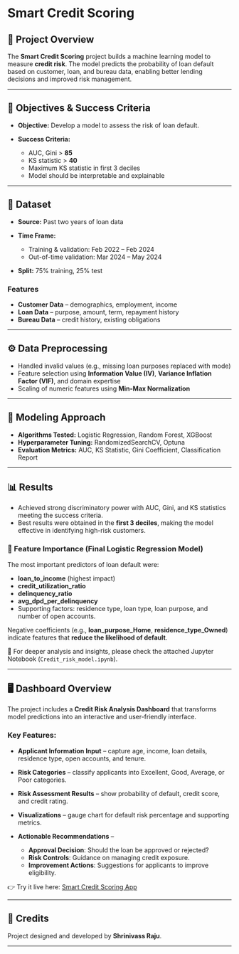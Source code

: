 # Smart Credit Scoring

## 📌 Project Overview

The **Smart Credit Scoring** project builds a machine learning model to measure **credit risk**. The model predicts the probability of loan default based on customer, loan, and bureau data, enabling better lending decisions and improved risk management.

---

## 🎯 Objectives & Success Criteria

* **Objective:** Develop a model to assess the risk of loan default.
* **Success Criteria:**

  * AUC, Gini > **85**
  * KS statistic > **40**
  * Maximum KS statistic in first 3 deciles
  * Model should be interpretable and explainable

---

## 📂 Dataset

* **Source:** Past two years of loan data
* **Time Frame:**

  * Training & validation: Feb 2022 – Feb 2024
  * Out-of-time validation: Mar 2024 – May 2024
* **Split:** 75% training, 25% test

### Features

* **Customer Data** – demographics, employment, income
* **Loan Data** – purpose, amount, term, repayment history
* **Bureau Data** – credit history, existing obligations

---

## ⚙️ Data Preprocessing

* Handled invalid values (e.g., missing loan purposes replaced with mode)
* Feature selection using **Information Value (IV)**, **Variance Inflation Factor (VIF)**, and domain expertise
* Scaling of numeric features using **Min-Max Normalization**

---

## 🤖 Modeling Approach

* **Algorithms Tested:** Logistic Regression, Random Forest, XGBoost
* **Hyperparameter Tuning:** RandomizedSearchCV, Optuna
* **Evaluation Metrics:** AUC, KS Statistic, Gini Coefficient, Classification Report

---

## 📊 Results

* Achieved strong discriminatory power with AUC, Gini, and KS statistics meeting the success criteria.
* Best results were obtained in the **first 3 deciles**, making the model effective in identifying high-risk customers.

### 🔑 Feature Importance (Final Logistic Regression Model)

The most important predictors of loan default were:

* **loan\_to\_income** (highest impact)
* **credit\_utilization\_ratio**
* **delinquency\_ratio**
* **avg\_dpd\_per\_delinquency**
* Supporting factors: residence type, loan type, loan purpose, and number of open accounts.

Negative coefficients (e.g., **loan\_purpose\_Home**, **residence\_type\_Owned**) indicate features that **reduce the likelihood of default**.


📌 For deeper analysis and insights, please check the attached Jupyter Notebook (`Credit_risk_model.ipynb`).

---

## 🖥️ Dashboard Overview

The project includes a **Credit Risk Analysis Dashboard** that transforms model predictions into an interactive and user-friendly interface.

### Key Features:

* **Applicant Information Input** – capture age, income, loan details, residence type, open accounts, and tenure.
* **Risk Categories** – classify applicants into Excellent, Good, Average, or Poor categories.
* **Risk Assessment Results** – show probability of default, credit score, and credit rating.
* **Visualizations** – gauge chart for default risk percentage and supporting metrics.
* **Actionable Recommendations** –

  * **Approval Decision**: Should the loan be approved or rejected?
  * **Risk Controls**: Guidance on managing credit exposure.
  * **Improvement Actions**: Suggestions for applicants to improve eligibility.


👉 Try it live here: [Smart Credit Scoring App](https://smart-credit-scoring.streamlit.app/)

---

## 🙌 Credits

Project designed and developed by **Shrinivass Raju**.

---

